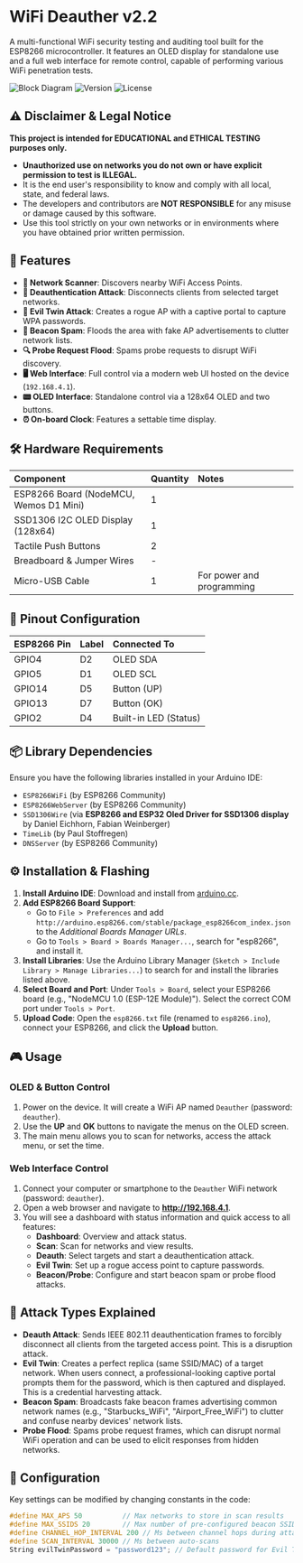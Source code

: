 # WiFi Deauther v2.2

A multi-functional WiFi security testing and auditing tool built for the ESP8266 microcontroller. It features an OLED display for standalone use and a full web interface for remote control, capable of performing various WiFi penetration tests.

![Block Diagram](https://img.shields.io/badge/ESP8266-WiFi_Deauther-orange?style=for-the-badge) ![Version](https://img.shields.io/badge/Version-2.2-blue?style=for-the-badge) ![License](https://img.shields.io/badge/License-EDUCATIONAL-red?style=for-the-badge)

## ⚠️ Disclaimer & Legal Notice

**This project is intended for EDUCATIONAL and ETHICAL TESTING purposes only.**

-   **Unauthorized use on networks you do not own or have explicit permission to test is ILLEGAL.**
-   It is the end user's responsibility to know and comply with all local, state, and federal laws.
-   The developers and contributors are **NOT RESPONSIBLE** for any misuse or damage caused by this software.
-   Use this tool strictly on your own networks or in environments where you have obtained prior written permission.

## 🚀 Features

-   **📶 Network Scanner**: Discovers nearby WiFi Access Points.
-   **🔫 Deauthentication Attack**: Disconnects clients from selected target networks.
-   **👥 Evil Twin Attack**: Creates a rogue AP with a captive portal to capture WPA passwords.
-   **📢 Beacon Spam**: Floods the area with fake AP advertisements to clutter network lists.
-   **🔍 Probe Request Flood**: Spams probe requests to disrupt WiFi discovery.
-   **🖥️ Web Interface**: Full control via a modern web UI hosted on the device (`192.168.4.1`).
-   **📟 OLED Interface**: Standalone control via a 128x64 OLED and two buttons.
-   **⏰ On-board Clock**: Features a settable time display.

## 🛠️ Hardware Requirements

| Component | Quantity | Notes |
| :--- | :--- | :--- |
| ESP8266 Board (NodeMCU, Wemos D1 Mini) | 1 | |
| SSD1306 I2C OLED Display (128x64) | 1 | |
| Tactile Push Buttons | 2 | |
| Breadboard & Jumper Wires | - | |
| Micro-USB Cable | 1 | For power and programming |

## 🔌 Pinout Configuration

| ESP8266 Pin | Label | Connected To |
| :--- | :--- | :--- |
| GPIO4 | D2 | OLED SDA |
| GPIO5 | D1 | OLED SCL |
| GPIO14 | D5 | Button (UP) |
| GPIO13 | D7 | Button (OK) |
| GPIO2 | D4 | Built-in LED (Status) |

## 📦 Library Dependencies

Ensure you have the following libraries installed in your Arduino IDE:
*   `ESP8266WiFi` (by ESP8266 Community)
*   `ESP8266WebServer` (by ESP8266 Community)
*   `SSD1306Wire` (via **ESP8266 and ESP32 Oled Driver for SSD1306 display** by Daniel Eichhorn, Fabian Weinberger)
*   `TimeLib` (by Paul Stoffregen)
*   `DNSServer` (by ESP8266 Community)

## ⚙️ Installation & Flashing

1.  **Install Arduino IDE**: Download and install from [arduino.cc](https://www.arduino.cc/en/software).
2.  **Add ESP8266 Board Support**:
    *   Go to `File > Preferences` and add `http://arduino.esp8266.com/stable/package_esp8266com_index.json` to the *Additional Boards Manager URLs*.
    *   Go to `Tools > Board > Boards Manager...`, search for "esp8266", and install it.
3.  **Install Libraries**: Use the Arduino Library Manager (`Sketch > Include Library > Manage Libraries...`) to search for and install the libraries listed above.
4.  **Select Board and Port**: Under `Tools > Board`, select your ESP8266 board (e.g., "NodeMCU 1.0 (ESP-12E Module)"). Select the correct COM port under `Tools > Port`.
5.  **Upload Code**: Open the `esp8266.txt` file (renamed to `esp8266.ino`), connect your ESP8266, and click the **Upload** button.

## 🎮 Usage

### OLED & Button Control
1.  Power on the device. It will create a WiFi AP named `Deauther` (password: `deauther`).
2.  Use the **UP** and **OK** buttons to navigate the menus on the OLED screen.
3.  The main menu allows you to scan for networks, access the attack menu, or set the time.

### Web Interface Control
1.  Connect your computer or smartphone to the `Deauther` WiFi network (password: `deauther`).
2.  Open a web browser and navigate to **http://192.168.4.1**.
3.  You will see a dashboard with status information and quick access to all features:
    *   **Dashboard**: Overview and attack status.
    *   **Scan**: Scan for networks and view results.
    *   **Deauth**: Select targets and start a deauthentication attack.
    *   **Evil Twin**: Set up a rogue access point to capture passwords.
    *   **Beacon/Probe**: Configure and start beacon spam or probe flood attacks.

## 🧪 Attack Types Explained

-   **Deauth Attack**: Sends IEEE 802.11 deauthentication frames to forcibly disconnect all clients from the targeted access point. This is a disruption attack.
-   **Evil Twin**: Creates a perfect replica (same SSID/MAC) of a target network. When users connect, a professional-looking captive portal prompts them for the password, which is then captured and displayed. This is a credential harvesting attack.
-   **Beacon Spam**: Broadcasts fake beacon frames advertising common network names (e.g., "Starbucks_WiFi", "Airport_Free_WiFi") to clutter and confuse nearby devices' network lists.
-   **Probe Flood**: Spams probe request frames, which can disrupt normal WiFi operation and can be used to elicit responses from hidden networks.

## 🔧 Configuration

Key settings can be modified by changing constants in the code:
```cpp
#define MAX_APS 50          // Max networks to store in scan results
#define MAX_SSIDS 20        // Max number of pre-configured beacon SSIDs
#define CHANNEL_HOP_INTERVAL 200 // Ms between channel hops during attacks
#define SCAN_INTERVAL 30000 // Ms between auto-scans
String evilTwinPassword = "password123"; // Default password for Evil Twin portal

